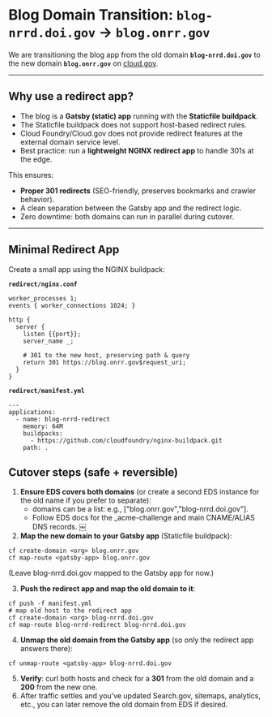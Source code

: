 # Blog Domain Transition: `blog-nrrd.doi.gov` → `blog.onrr.gov`

We are transitioning the blog app from the old domain **`blog-nrrd.doi.gov`** to the new domain **`blog.onrr.gov`** on [cloud.gov](https://cloud.gov).

---

## Why use a redirect app?

- The blog is a **Gatsby (static) app** running with the **Staticfile buildpack**.  
- The Staticfile buildpack does not support host-based redirect rules.  
- Cloud Foundry/Cloud.gov does not provide redirect features at the external domain service level.  
- Best practice: run a **lightweight NGINX redirect app** to handle 301s at the edge.

This ensures:
- **Proper 301 redirects** (SEO-friendly, preserves bookmarks and crawler behavior).  
- A clean separation between the Gatsby app and the redirect logic.  
- Zero downtime: both domains can run in parallel during cutover.

---

## Minimal Redirect App

Create a small app using the NGINX buildpack:

**`redirect/nginx.conf`**
```nginx
worker_processes 1;
events { worker_connections 1024; }

http {
  server {
    listen {{port}};
    server_name _;

    # 301 to the new host, preserving path & query
    return 301 https://blog.onrr.gov$request_uri;
  }
}
```

**`redirect/manifest.yml`**
```
---
applications:
  - name: blog-nrrd-redirect
    memory: 64M
    buildpacks:
      - https://github.com/cloudfoundry/nginx-buildpack.git
    path: .
```

## Cutover steps (safe + reversible)
1. **Ensure EDS covers both domains** (or create a second EDS instance for the old name if you prefer to separate):
    - domains can be a list: e.g., ["blog.onrr.gov","blog-nrrd.doi.gov"].
    - Follow EDS docs for the _acme-challenge and main CNAME/ALIAS DNS records.  ￼
1. **Map the new domain to your Gatsby app** (Staticfile buildpack):
```
cf create-domain <org> blog.onrr.gov
cf map-route <gatsby-app> blog.onrr.gov
```
(Leave blog-nrrd.doi.gov mapped to the Gatsby app for now.)

3. **Push the redirect app and map the old domain to it**:
```cd redirect
cf push -f manifest.yml
# map old host to the redirect app
cf create-domain <org> blog-nrrd.doi.gov
cf map-route blog-nrrd-redirect blog-nrrd.doi.gov
```

4. **Unmap the old domain from the Gatsby app** (so only the redirect app answers there):
```
cf unmap-route <gatsby-app> blog-nrrd.doi.gov
```
5. **Verify**: curl both hosts and check for a **301** from the old domain and a **200** from the new one.
6. After traffic settles and you’ve updated Search.gov, sitemaps, analytics, etc., you can later remove the old domain from EDS if desired.